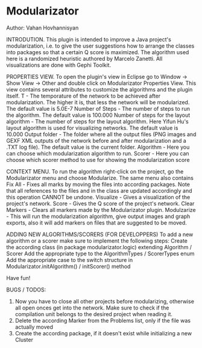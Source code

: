 Modularizator
=============
Author: Vahan Hovhannisyan

INTRODUTION.
This plugin is intended to improve a Java project's modularization, i.e. to give the user suggestions how to arrange the classes into packages so that a certain Q score is maximized. The algorithm used here is a randomized heuristic authored by Marcelo Zanetti. All visualizations are done with Gephi Toolkit.

PROPERTIES VIEW.
To open the plugin's view in Eclipse go to Window -> Show View -> Other and double click on Modularizator Properties View. This view contains several attributes to customize the algorithms and the plugin itself.
	T - The temporature of the network to be achieved after modularization. The higher it is, that less the network will be modularized. The default value is 5.0E-7
	Number of Steps - The number of steps to run the algorithm. The default value is 100.000
	Number of steps for the layout algorithm - The number of steps for the layout algorithm. Here Yifun Hu's layout algorithm is used for visualizing networks. The default value is 10.000
	Output folder - The folder where all the output files (PNG images and GEXF XML outputs of the network before and after modularization and a .TXT log file). The default value is the current folder.
	Algorithm - Here you can choose which modularization algorithm to run.
	Scorer - Here you can choose which scorer method to use for showing the modularization score

CONTEXT MENU.
To run the algorithm right-click on the project, go the Modularizator menu and choose Modularize. 
The same menu also contains
	Fix All - Fixes all marks by moving the files into according packages. Note that all references to the files and in the class are updated accordingly and this operation CANNOT be undone.
	Visualize - Gives a visualization of the project's network.
	Score - Gives the Q score of the project's network.
	Clear Markers - Clears all markers made by the Modularizator plugin.
	Modulzarize - This will run the modularization algorithm, give output images and graph exports, also it will add markers on files that are suggested to be moved.

ADDING NEW ALGORITHMS/SCORERS (FOR DEVELOPPERS)
To add a new algorithm or a scorer make sure to implement the following steps:
	Create the according class (in package modularizator.logic) extending Algorithm / Scorer
	Add the appropriate type to the AlgorithmTypes / ScorerTypes enum
	Add the appropriate case to the switch structure in Modularizator.initAlgorithm() / initScorer() method

Have fun!

BUGS / TODOS:
1. Now you have to close all other projects before modularizing, otherwise all open onces get into the network. Make sure to check if the compilation unit belongs to the desired project when reading it.
2. Delete the according Marker from the Problems list, only if the file was actually moved
3. Create the according package, if it doesn't exist while initializing a new Cluster
 





